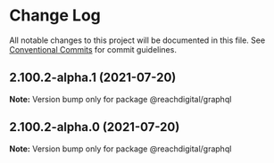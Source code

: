 # Change Log

All notable changes to this project will be documented in this file.
See [Conventional Commits](https://conventionalcommits.org) for commit guidelines.

## 2.100.2-alpha.1 (2021-07-20)

**Note:** Version bump only for package @reachdigital/graphql





## 2.100.2-alpha.0 (2021-07-20)

**Note:** Version bump only for package @reachdigital/graphql
